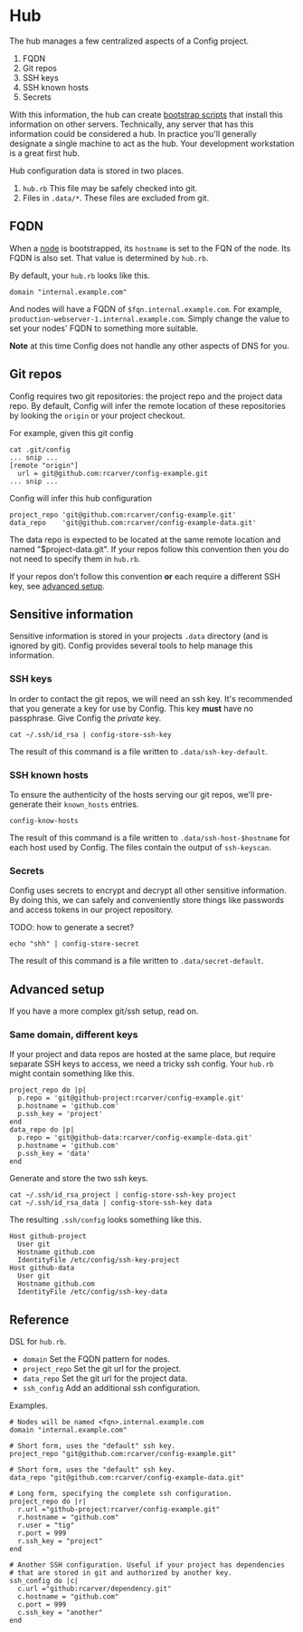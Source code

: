 # Hub

The hub manages a few centralized aspects of a Config project.

  1. FQDN
  2. Git repos
  3. SSH keys
  4. SSH known hosts
  5. Secrets

With this information, the hub can create [bootstrap
scripts](BOOTSTRAP.md) that install this information on other servers.
Technically, any server that has this information could be considered a
hub. In practice you'll generally designate a single machine to act as
the hub. Your development workstation is a great first hub.

Hub configuration data is stored in two places.

  1. `hub.rb` This file may be safely checked into git.
  2. Files in `.data/*`. These files are excluded from git.

## FQDN

When a [node](NODES.md) is bootstrapped, its `hostname` is set to the
FQN of the node. Its FQDN is also set. That value is determined by
`hub.rb`.

By default, your `hub.rb` looks like this.

    domain "internal.example.com"
    
And nodes will have a FQDN of `$fqn.internal.example.com`. For example,
`production-webserver-1.internal.example.com`. Simply change the value
to set your nodes' FQDN to something more suitable.

**Note** at this time Config does not handle any other aspects of DNS
for you.

## Git repos

Config requires two git repositories: the project repo and the project
data repo. By default, Config will infer the remote location of these
repositories by looking the `origin` or your project checkout.

For example, given this git config

    cat .git/config
    ... snip ...
    [remote "origin"]
      url = git@github.com:rcarver/config-example.git
    ... snip ...

Config will infer this hub configuration

    project_repo 'git@github.com:rcarver/config-example.git'
    data_repo    'git@github.com:rcarver/config-example-data.git'

The data repo is expected to be located at the same remote location and
named "$project-data.git". If your repos follow this convention then you
do not need to specify them in `hub.rb`.

If your repos don't follow this convention **or** each require a different
SSH key, see [advanced setup](#advanced-setup).

## Sensitive information

Sensitive information is stored in your projects `.data` directory (and
is ignored by git). Config provides several tools to help manage this
information.

### SSH keys

In order to contact the git repos, we will need an ssh key. It's
recommended that you generate a key for use by Config. This key **must**
have no passphrase. Give Config the *private* key.

    cat ~/.ssh/id_rsa | config-store-ssh-key

The result of this command is a file written to `.data/ssh-key-default`.

### SSH known hosts

To ensure the authenticity of the hosts serving our git repos, we'll
pre-generate their `known_hosts` entries. 

    config-know-hosts

The result of this command is a file written to
`.data/ssh-host-$hostname` for each host used by Config. The files
contain the output of `ssh-keyscan`.

### Secrets

Config uses secrets to encrypt and decrypt all other sensitive
information. By doing this, we can safely and conveniently store things
like passwords and access tokens in our project repository.

TODO: how to generate a secret?

    echo "shh" | config-store-secret

The result of this command is a file written to `.data/secret-default`.

## Advanced setup

If you have a more complex git/ssh setup, read on.

### Same domain, different keys

If your project and data repos are hosted at the same place, but require
separate SSH keys to access, we need a tricky ssh config. Your `hub.rb`
might contain something like this.

    project_repo do |p|
      p.repo = 'git@github-project:rcarver/config-example.git'
      p.hostname = 'github.com'
      p.ssh_key = 'project'
    end
    data_repo do |p|
      p.repo = 'git@github-data:rcarver/config-example-data.git'
      p.hostname = 'github.com'
      p.ssh_key = 'data'
    end

Generate and store the two ssh keys.

    cat ~/.ssh/id_rsa_project | config-store-ssh-key project
    cat ~/.ssh/id_rsa_data | config-store-ssh-key data

The resulting `.ssh/config` looks something like this.

    Host github-project
      User git
      Hostname github.com
      IdentityFile /etc/config/ssh-key-project
    Host github-data
      User git
      Hostname github.com
      IdentityFile /etc/config/ssh-key-data

## Reference

DSL for `hub.rb`.

  * `domain` Set the FQDN pattern for nodes.
  * `project_repo` Set the git url for the project.
  * `data_repo` Set the git url for the project data.
  * `ssh_config` Add an additional ssh configuration.

Examples.

    # Nodes will be named <fqn>.internal.example.com
    domain "internal.example.com"

    # Short form, uses the "default" ssh key.
    project_repo "git@github.com:rcarver/config-example.git"

    # Short form, uses the "default" ssh key.
    data_repo "git@github.com:rcarver/config-example-data.git"

    # Long form, specifying the complete ssh configuration.
    project_repo do |r|
      r.url ="github-project:rcarver/config-example.git"
      r.hostname = "github.com"
      r.user = "tig"
      r.port = 999
      r.ssh_key = "project"
    end

    # Another SSH configuration. Useful if your project has dependencies
    # that are stored in git and authorized by another key.
    ssh_config do |c|
      c.url ="github:rcarver/dependency.git"
      c.hostname = "github.com"
      c.port = 999
      c.ssh_key = "another"
    end


